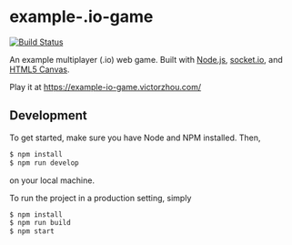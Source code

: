 # example-.io-game

[![Build Status](https://travis-ci.com/vzhou842/multiplayer-web-game-example.svg?branch=master)](https://travis-ci.com/vzhou842/multiplayer-web-game-example)

An example multiplayer (.io) web game. Built with [Node.js](https://nodejs.org/), [socket.io](https://socket.io/), and [HTML5 Canvas](https://www.w3schools.com/html/html5_canvas.asp).

Play it at https://example-io-game.victorzhou.com/

## Development

To get started, make sure you have Node and NPM installed. Then,

```bash
$ npm install
$ npm run develop
```

on your local machine.

To run the project in a production setting, simply

```bash
$ npm install
$ npm run build
$ npm start
```
